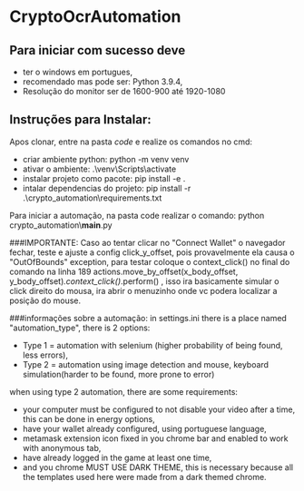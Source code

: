 # CryptoOcrAutomation
## Para iniciar com sucesso deve
- ter o windows em portugues,
- recomendado mas pode ser: Python 3.9.4,
- Resolução do monitor ser de 1600-900 até 1920-1080
## Instruções para Instalar:
Apos clonar, entre na pasta *code* e realize os comandos no cmd:
- criar ambiente python: python -m venv venv
- ativar o ambiente: .\\venv\\Scripts\\activate
- instalar projeto como pacote: pip install -e .
- intalar dependencias do projeto: pip install -r .\\crypto_automation\\requirements.txt

Para iniciar a automação, na pasta code realizar o comando:
python crypto_automation\\____main____.py

###IMPORTANTE:
Caso ao tentar clicar no "Connect Wallet" o navegador fechar, teste e ajuste a config click_y_offset,
pois provavelmente ela causa o "OutOfBounds" exception, para testar coloque o context_click() no final do comando na linha 189
actions.move_by_offset(x_body_offset, y_body_offset)*.context_click()*.perform() , isso ira basicamente simular o click direito do mousa,
ira abrir o menuzinho onde vc podera localizar a posição do mouse.

###informações sobre a automação:
in settings.ini there is a place named "automation_type", there  is 2 options:
- Type 1 = automation with selenium (higher probability of being found, less errors), 
- Type 2 = automation using image detection and mouse, keyboard simulation(harder to be found, more prone to error)

when using type 2 automation, there are some requirements:

- your computer must be configured to not disable your video after a time, this can be done in energy options,
- have your wallet already configured, using portuguese language, 
- metamask extension icon fixed in you chrome bar and enabled to work with anonymous tab,
- have already logged in the game at least one time,
- and you chrome MUST USE DARK THEME, this is necessary because all the templates used here were made from a dark themed chrome.

